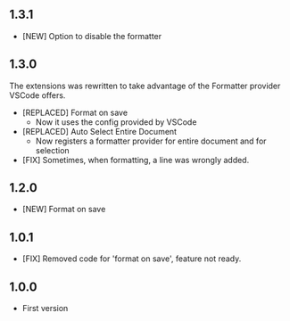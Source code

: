## 1.3.1

* [NEW] Option to disable the formatter


## 1.3.0

The extensions was rewritten to take advantage of the Formatter provider VSCode offers.

* [REPLACED] Format on save
    - Now it uses the config provided by VSCode
* [REPLACED] Auto Select Entire Document
    - Now registers a formatter provider for entire document and for selection
* [FIX] Sometimes, when formatting, a line was wrongly added.

## 1.2.0

* [NEW] Format on save

## 1.0.1

* [FIX] Removed code for 'format on save', feature not ready.

## 1.0.0

* First version
